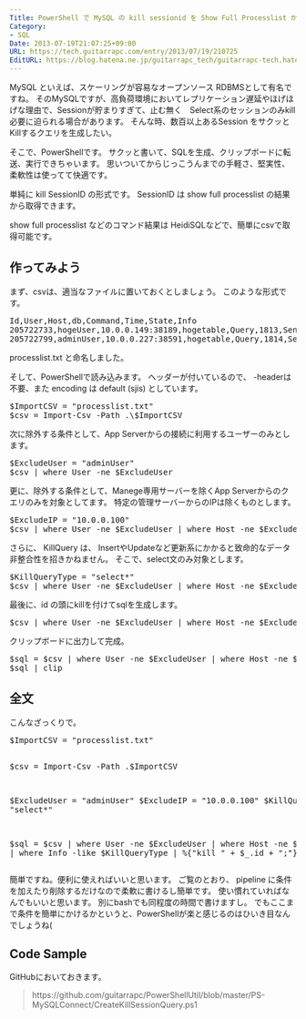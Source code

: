 ```yaml
---
Title: PowerShell で MySQL の kill sessionid を Show Full Processlist から生成してみる
Category:
- SQL
Date: 2013-07-19T21:07:25+09:00
URL: https://tech.guitarrapc.com/entry/2013/07/19/210725
EditURL: https://blog.hatena.ne.jp/guitarrapc_tech/guitarrapc-tech.hatenablog.com/atom/entry/11696248318757675827
---
```


MySQL といえば、スケーリングが容易なオープンソース RDBMSとして有名ですね。
そのMySQLですが、高負荷環境においてレプリケーション遅延やほげほげな理由で、Sessionが貯まりすぎて、止む無く　Select系のセッションのみkill必要に迫られる場合があります。
そんな時、数百以上あるSession をサクッとKillするクエリを生成したい。

そこで、PowerShellです。
サクッと書いて、SQLを生成、クリップボードに転送、実行できちゃいます。
思いついてからじっこうんまでの手軽さ、堅実性、柔軟性は使ってて快適です。

単純に kill SessionID の形式です。
SessionID は show full processlist の結果から取得できます。

show full processlist などのコマンド結果は HeidiSQLなどで、簡単にcsvで取得可能です。

<h2>作ってみよう</h2>
まず、csvは、適当なファイルに置いておくとしましょう。
このような形式です。
<pre class="brush: powershell">
Id,User,Host,db,Command,Time,State,Info
205722733,hogeUser,10.0.0.149:38189,hogetable,Query,1813,Sending data,SELECT `id` FROM `hogetable` AS `hoge` WHERE `login` = '2013-07-03 23:59:59',15
205722799,adminUser,10.0.0.227:38591,hogetable,Query,1814,Sending data,SELECT `id` FROM `hogetable` AS `hoge` WHERE `login` = '2013-07-03 23:59:59',15
</pre>

processlist.txt と命名しました。

そして、PowerShellで読み込みます。
ヘッダーが付いているので、 -headerは不要、また encoding は default (sjis) としています。
<pre class="brush: powershell">
$ImportCSV = &quot;processlist.txt&quot;
$csv = Import-Csv -Path .\$ImportCSV
</pre>

次に除外する条件として、App Serverからの接続に利用するユーザーのみとします。
<pre class="brush: powershell">
$ExcludeUser = &quot;adminUser&quot;
$csv | where User -ne $ExcludeUser
</pre>

更に、除外する条件として、Manege専用サーバーを除くApp Serverからのクエリのみを対象としてます。
特定の管理サーバーからのIPは除くものとします。
<pre class="brush: powershell">
$ExcludeIP = &quot;10.0.0.100&quot;
$csv | where User -ne $ExcludeUser | where Host -ne $ExcludeIP
</pre>

さらに、 KillQuery は、 InsertやUpdateなど更新系にかかると致命的なデータ非整合性を招きかねません。
そこで、select文のみ対象とします。
<pre class="brush: powershell">
$KillQueryType = &quot;select*&quot;
$csv | where User -ne $ExcludeUser | where Host -ne $ExcludeIP | where Info -like $KillQueryType
</pre>

最後に、id の頭にkillを付けてsqlを生成します。
<pre class="brush: powershell">
$csv | where User -ne $ExcludeUser | where Host -ne $ExcludeIP | where Info -like $KillQueryType | %{&quot;kill &quot; + $_.id + &quot;;&quot;}
</pre>

クリップボードに出力して完成。
<pre class="brush: powershell">
$sql = $csv | where User -ne $ExcludeUser | where Host -ne $ExcludeIP | where Info -like $KillQueryType | %{&quot;kill &quot; + $_.id + &quot;;&quot;}
$sql | clip
</pre>

<h2>全文</h2>
こんなざっくりで。
<pre class="brush: powershell">
$ImportCSV = &quot;processlist.txt&quot;

$csv = Import-Csv -Path .\$ImportCSV

$ExcludeUser = &quot;adminUser&quot;
$ExcludeIP = &quot;10.0.0.100&quot;
$KillQueryType = &quot;select*&quot;

$sql = $csv | where User -ne $ExcludeUser | where Host -ne $ExcludeIP | where Info -like $KillQueryType | %{&quot;kill &quot; + $_.id + &quot;;&quot;}
$sql | clip
</pre>

簡単ですね。便利に使えればいいと思います。
ご覧のとおり、 pipeline に条件を加えたり削除するだけなので柔軟に書けるし簡単です。
使い慣れていればなんでもいいと思います。
別にbashでも同程度の時間で書けますし。
でもここまで条件を簡単にかけるかというと、PowerShellが楽と感じるのはひいき目なんでしょうね(

<h2>Code Sample</h2>
GitHubにおいておきます。
<blockquote>https://github.com/guitarrapc/PowerShellUtil/blob/master/PS-MySQLConnect/CreateKillSessionQuery.ps1</blockquote>
